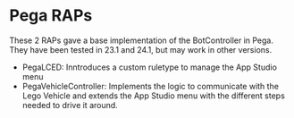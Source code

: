 # Pega RAPs

These 2 RAPs gave a base implementation of the BotController in Pega. They have been tested in 23.1 and 24.1, but may work in other versions.

- PegaLCED: Inntroduces a custom ruletype to manage the App Studio menu
- PegaVehicleController: Implements the logic to communicate with the Lego Vehicle and extends the App Studio menu with the different steps needed to drive it around.
